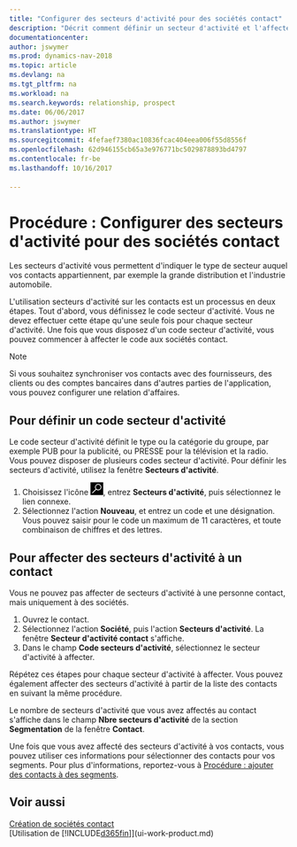 ```yaml
---
title: "Configurer des secteurs d'activité pour des sociétés contact"
description: "Décrit comment définir un secteur d'activité et l'affecter à une société contact, par exemple, le marché de détail ou l'industrie automobile."
documentationcenter: 
author: jswymer
ms.prod: dynamics-nav-2018
ms.topic: article
ms.devlang: na
ms.tgt_pltfrm: na
ms.workload: na
ms.search.keywords: relationship, prospect
ms.date: 06/06/2017
ms.author: jswymer
ms.translationtype: HT
ms.sourcegitcommit: 4fefaef7380ac10836fcac404eea006f55d8556f
ms.openlocfilehash: 62d946155cb65a3e976771bc5029878893bd4797
ms.contentlocale: fr-be
ms.lasthandoff: 10/16/2017

---
```

# <a name="how-to-set-up-industry-groups-for-contact-companies"></a>Procédure : Configurer des secteurs d'activité pour des sociétés contact
Les secteurs d'activité vous permettent d'indiquer le type de secteur auquel vos contacts appartiennent, par exemple la grande distribution et l'industrie automobile.

L'utilisation secteurs d'activité sur les contacts est un processus en deux étapes. Tout d'abord, vous définissez le code secteur d'activité. Vous ne devez effectuer cette étape qu'une seule fois pour chaque secteur d'activité. Une fois que vous disposez d'un code secteur d'activité, vous pouvez commencer à affecter le code aux sociétés contact.

> [!NOTE]  
>   Si vous souhaitez synchroniser vos contacts avec des fournisseurs, des clients ou des comptes bancaires dans d'autres parties de l'application, vous pouvez configurer une relation d'affaires.

## <a name="to-define-an-industry-group-code"></a>Pour définir un code secteur d'activité
Le code secteur d'activité définit le type ou la catégorie du groupe, par exemple PUB pour la publicité, ou PRESSE pour la télévision et la radio. Vous pouvez disposer de plusieurs codes secteur d'activité. Pour définir les secteurs d'activité, utilisez la fenêtre **Secteurs d'activité**.

1. Choisissez l'icône ![Page ou état pour la recherche](media/ui-search/search_small.png "Page ou état pour la recherche"), entrez **Secteurs d'activité**, puis sélectionnez le lien connexe.
2. Sélectionnez l'action **Nouveau**, et entrez un code et une désignation. Vous pouvez saisir pour le code un maximum de 11 caractères, et toute combinaison de chiffres et des lettres.

## <a name="AssignIndustryGroupContact"></a> Pour affecter des secteurs d'activité à un contact
Vous ne pouvez pas affecter de secteurs d'activité à une personne contact, mais uniquement à des sociétés.

1. Ouvrez le contact.
2. Sélectionnez l'action **Société**, puis l'action **Secteurs d'activité**. La fenêtre **Secteur d'activité contact** s'affiche.
3. Dans le champ **Code secteurs d'activité**, sélectionnez le secteur d'activité à affecter.

Répétez ces étapes pour chaque secteur d'activité à affecter. Vous pouvez également affecter des secteurs d'activité à partir de la liste des contacts en suivant la même procédure.

Le nombre de secteurs d'activité que vous avez affectés au contact s'affiche dans le champ **Nbre secteurs d'activité** de la section **Segmentation** de la fenêtre **Contact**.

Une fois que vous avez affecté des secteurs d'activité à vos contacts, vous pouvez utiliser ces informations pour sélectionner des contacts pour vos segments. Pour plus d'informations, reportez-vous à [Procédure : ajouter des contacts à des segments](marketing-add-contact-segment.md).

## <a name="see-also"></a>Voir aussi
[Création de sociétés contact](marketing-create-contact-companies.md)  
[Utilisation de [!INCLUDE[d365fin](includes/d365fin_md.md)]](ui-work-product.md)

